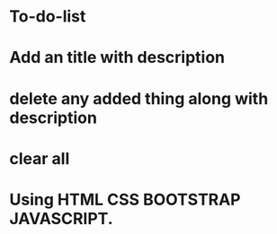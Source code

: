 # To-do-list
# Add an title with description
# delete any added thing along with description
# clear all 
# Using HTML CSS BOOTSTRAP JAVASCRIPT.

